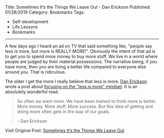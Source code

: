 Title: Sometimes It’s the Things We Leave Out - Dan Erickson
Published: 01/28/2019
Category: Bookmarks
Tags:
   - Self-development
   - Life Lessons
   - Bookmarks
---
A few days ago I heard an ad on TV that said something like, "people say less is more, but more is REALLY MORE!". Obviously the intent of that ad is to get you to spend more money to buy more stuff. We live in a world where people are judged by their material possessions. The narrative being, if you have more, then you are living a better life compared to everyone else around you. That is ridiculous. 

The older I get the more I really believe that less is more. [Dan Erickson](http://www.danerickson.net/) wrote a post about [focusing on the "less is more" mindset](http://www.danerickson.net/things-we-leave-out/). It is an absolutely wonderful read.

> <p>So often we want more. We have been trained to think more is better. More money. More stuff. More success. But this idea of getting and doing more often gets in the way of our goals.</p> - Dan Erickson

Visit Original Post: [Sometimes It’s the Things We Leave Out](http://www.danerickson.net/things-we-leave-out/)